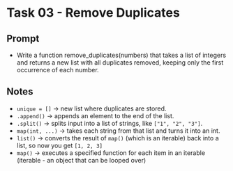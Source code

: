 # Task 03 - Remove Duplicates

## Prompt
- Write a function remove_duplicates(numbers) that takes a list of integers and returns a new list with all duplicates removed, keeping only the first occurrence of each number.

## Notes
- `unique = []` -> new list where duplicates are stored.
- `.append()` -> appends an element to the end of the list.
- `.split()` -> splits input into a list of strings, like `["1", "2", "3"]`.
- `map(int, ...)` -> takes each string from that list and turns it into an int.
- `list()` -> converts the result of `map()` (which is an iterable) back into a list, so now you get `[1, 2, 3]`
- `map()` -> executes a specified function for each item in an iterable (iterable - an object that can be looped over)